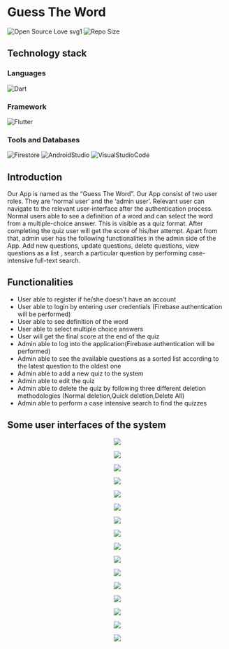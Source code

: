 # Guess The Word
![Open Source Love svg1](https://badges.frapsoft.com/os/v1/open-source.svg?v=103) 
![Repo Size](https://img.shields.io/github/repo-size/Hasindu1/Guess-the-Word) 

## Technology stack

### Languages 
![Dart](https://img.shields.io/badge/Language-Dart-red) 


### Framework
![Flutter](https://img.shields.io/badge/Framework-Flutter-blue) 


### Tools and Databases
![Firestore](https://img.shields.io/badge/Database-Firestore-blue) 
![AndroidStudio](https://img.shields.io/badge/Technology-AndroidStudio-blue) 
![VisualStudioCode](https://img.shields.io/badge/Technology-VisualStudioCode-blue) 


## Introduction
Our App is named as the “Guess The Word”. Our App consist of two user roles. They are ‘normal user’ and the ‘admin user’. Relevant user can navigate to the relevant user-interface after the authentication process.   Normal users able to see a definition of a word and can select the word from a multiple-choice answer. This is visible as a quiz format. After completing the quiz user will get the score of his/her attempt. Apart from that, admin user has the following functionalities in the admin side of the App. Add new questions, update questions, delete questions, view questions as a list , search a particular question by performing case-intensive full-text search.

## Functionalities

* User able to register if he/she doesn't have an account
* User able to login by entering user credentials (Firebase authentication will be performed)
* User able to see definition of the word
* User able to select multiple choice answers
* User will get the final score at the end of the quiz
* Admin able to log into the application(Firebase authentication will be performed)
* Admin able to see the available questions as a sorted list according to the latest question to the oldest one
* Admin able to add a new quiz to the system
* Admin able to edit the quiz 
* Admin able to delete the quiz by following three different deletion methodologies (Normal deletion,Quick deletion,Delete All)
* Admin able to perform a case intensive search to find the quizzes


 ## Some user interfaces of the system
 
 <p align="middle">
  <img src="../main/ui-screen-shots/signup.PNG"/>
 </p>
 <p align="middle">
  <img src="../main/ui-screen-shotss/register.PNG"/>
 </p>
 <p align="middle">
  <img src="../main/ui-screen-shots/login.PNG"/>
 </p>
  <p align="middle">
  <img src="../main/ui-screen-shots/start-quiz.PNG"/>
 </p>
 <p align="middle">
  <img src="../main/ui-screen-shots/quiz-screen.PNG"/>
 </p>
 <p align="middle">
  <img src="../main/ui-screen-shots/final-score.PNG"/>
 </p>
 <p align="middle">
  <img src="../main/ui-screen-shots/signout-drawer.PNG"/>
 </p>
 <p align="middle">
  <img src="../main/ui-screen-shots/admin-quiz-list.PNG"/>
 </p>
 <p align="middle">
  <img src="../main/ui-screen-shots/admin-add-quiz.PNG"/>
 </p>
 <p align="middle">
  <img src="../main/ui-screen-shots/admin-quiz-add-validation-1.PNG"/>
 </p>
   <p align="middle">
  <img src="../main/ui-screen-shots/admin-update-quiz.PNG"/>
 </p>
  <p align="middle">
  <img src="../main/ui-screen-shots/admin-normal-deletion.PNG"/>
 </p>
   <p align="middle">
  <img src="../main/ui-screen-shots/admin-quick-deletion.PNG"/>
 </p>
   <p align="middle">
  <img src="../main/ui-screen-shots/first-time-quick-deletion-alert.PNG"/>
 </p>
   <p align="middle">
  <img src="../main/ui-screen-shots/admin-quiz-delete-all.PNG"/>
 </p>
   <p align="middle">
  <img src="../main/ui-screen-shots/admin-quiz-delete-all.PNG"/>
 </p>







